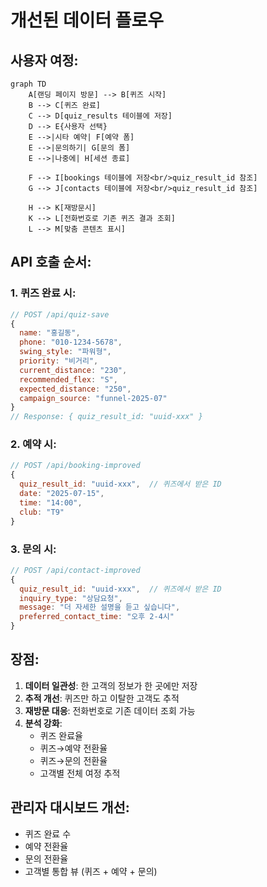 # 개선된 데이터 플로우

## 사용자 여정:

```mermaid
graph TD
    A[랜딩 페이지 방문] --> B[퀴즈 시작]
    B --> C[퀴즈 완료]
    C --> D[quiz_results 테이블에 저장]
    D --> E{사용자 선택}
    E -->|시타 예약| F[예약 폼]
    E -->|문의하기| G[문의 폼]
    E -->|나중에| H[세션 종료]
    
    F --> I[bookings 테이블에 저장<br/>quiz_result_id 참조]
    G --> J[contacts 테이블에 저장<br/>quiz_result_id 참조]
    
    H --> K[재방문시]
    K --> L[전화번호로 기존 퀴즈 결과 조회]
    L --> M[맞춤 콘텐츠 표시]
```

## API 호출 순서:

### 1. 퀴즈 완료 시:
```javascript
// POST /api/quiz-save
{
  name: "홍길동",
  phone: "010-1234-5678",
  swing_style: "파워형",
  priority: "비거리",
  current_distance: "230",
  recommended_flex: "S",
  expected_distance: "250",
  campaign_source: "funnel-2025-07"
}
// Response: { quiz_result_id: "uuid-xxx" }
```

### 2. 예약 시:
```javascript
// POST /api/booking-improved
{
  quiz_result_id: "uuid-xxx",  // 퀴즈에서 받은 ID
  date: "2025-07-15",
  time: "14:00",
  club: "T9"
}
```

### 3. 문의 시:
```javascript
// POST /api/contact-improved
{
  quiz_result_id: "uuid-xxx",  // 퀴즈에서 받은 ID
  inquiry_type: "상담요청",
  message: "더 자세한 설명을 듣고 싶습니다",
  preferred_contact_time: "오후 2-4시"
}
```

## 장점:

1. **데이터 일관성**: 한 고객의 정보가 한 곳에만 저장
2. **추적 개선**: 퀴즈만 하고 이탈한 고객도 추적
3. **재방문 대응**: 전화번호로 기존 데이터 조회 가능
4. **분석 강화**: 
   - 퀴즈 완료율
   - 퀴즈→예약 전환율
   - 퀴즈→문의 전환율
   - 고객별 전체 여정 추적

## 관리자 대시보드 개선:

- 퀴즈 완료 수
- 예약 전환율
- 문의 전환율
- 고객별 통합 뷰 (퀴즈 + 예약 + 문의)
